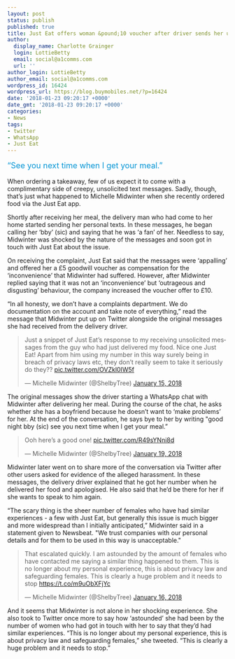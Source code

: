 ```yaml
---
layout: post
status: publish
published: true
title: Just Eat offers woman &pound;10 voucher after driver sends her unwanted texts
author:
  display_name: Charlotte Grainger
  login: LottieBetty
  email: social@a1comms.com
  url: ''
author_login: LottieBetty
author_email: social@a1comms.com
wordpress_id: 16424
wordpress_url: https://blog.buymobiles.net/?p=16424
date: '2018-01-23 09:20:17 +0000'
date_gmt: '2018-01-23 09:20:17 +0000'
categories:
- News
tags:
- twitter
- WhatsApp
- Just Eat
---
```

<p><span class="postStandFirst" style="color: #0896d5; line-height: 26px; font-size: 18px;">&ldquo;See you next time when I get your meal.&rdquo;</span></p>
<p>When ordering a takeaway, few of us expect it to come with a complimentary side of creepy, unsolicited text messages. Sadly, though, that&rsquo;s just what happened to Michelle Midwinter when she recently ordered food via the Just Eat app.</p>
<p>Shortly after receiving her meal, the delivery man who had come to her home started sending her personal texts. In these messages, he began calling her &lsquo;bby&rsquo; (sic) and saying that he was &lsquo;a fan&rsquo; of her. Needless to say, Midwinter was shocked by the nature of the messages and soon got in touch with Just Eat about the issue.</p>
<p>On receiving the complaint, Just Eat said that the messages were &lsquo;appalling&rsquo; and offered her a &pound;5 goodwill voucher as compensation for the &lsquo;inconvenience&rsquo; that Midwinter had suffered. However, after Midwinter replied saying that it was not an &lsquo;inconvenience&rsquo; but &lsquo;outrageous and disgusting&rsquo; behaviour, the company increased the voucher offer to &pound;10.</p>
<p>&ldquo;In all honesty, we don&rsquo;t have a complaints department. We do documentation on the account and take note of everything,&rdquo; read the message that Midwinter put up on Twitter alongside the original messages she had received from the delivery driver.</p>
<blockquote class="twitter-tweet" data-lang="en">
<p dir="ltr" lang="en">Just a snippet of Just Eat&rsquo;s response to my receiving unsolicited messages from the guy who had just delivered my food. Nice one Just Eat! Apart from him using my number in this way surely being in breach of privacy laws etc, they don&rsquo;t really seem to take it seriously do they?? <a href="https://t.co/OVZkl0IW5f">pic.twitter.com/OVZkl0IW5f</a></p>
<p>&mdash; Michelle Midwinter (@ShelbyTree) <a href="https://twitter.com/ShelbyTree/status/952943354760912896?ref_src=twsrc%5Etfw">January 15, 2018</a></p></blockquote>
<p><script async src="https://platform.twitter.com/widgets.js" charset="utf-8"></script></p>
<p>The original messages show the driver starting a WhatsApp chat with Midwinter after delivering her meal. During the course of the chat, he asks whether she has a boyfriend because he doesn&rsquo;t want to &lsquo;make problems&rsquo; for her. At the end of the conversation, he says bye to her by writing "good night bby (sic) see you next time when I get your meal.&rdquo;</p>
<blockquote class="twitter-tweet" data-lang="en">
<p dir="ltr" lang="en">Ooh here&rsquo;s a good one! <a href="https://t.co/R49sYNni8d">pic.twitter.com/R49sYNni8d</a></p>
<p>&mdash; Michelle Midwinter (@ShelbyTree) <a href="https://twitter.com/ShelbyTree/status/954369447959171074?ref_src=twsrc%5Etfw">January 19, 2018</a></p></blockquote>
<p><script async src="https://platform.twitter.com/widgets.js" charset="utf-8"></script></p>
<p>Midwinter later went on to share more of the conversation via Twitter after other users asked for evidence of the alleged harassment. In these messages, the delivery driver explained that he got her number when he delivered her food and apologised. He also said that he&rsquo;d be there for her if she wants to speak to him again.</p>
<p>&ldquo;The scary thing is the sheer number of females who have had similar experiences - a few with Just Eat, but generally this issue is much bigger and more widespread than I initially anticipated,&rdquo; Midwinter said in a statement given to Newsbeat. "We trust companies with our personal details and for them to be used in this way is unacceptable."</p>
<blockquote class="twitter-tweet" data-lang="en">
<p dir="ltr" lang="en">That escalated quickly. I am astounded by the amount of females who have contacted me saying a similar thing happened to them. This is no longer about my personal experience, this is about privacy law and safeguarding females. This is clearly a huge problem and it needs to stop <a href="https://t.co/m9uObXFjYc">https://t.co/m9uObXFjYc</a></p>
<p>&mdash; Michelle Midwinter (@ShelbyTree) <a href="https://twitter.com/ShelbyTree/status/953059471198220288?ref_src=twsrc%5Etfw">January 16, 2018</a></p></blockquote>
<p><script async src="https://platform.twitter.com/widgets.js" charset="utf-8"></script></p>
<p>And it seems that Midwinter is not alone in her shocking experience. She also took to Twitter once more to say how &lsquo;astounded&rsquo; she had been by the number of women who had got in touch with her to say that they&rsquo;d had similar experiences. &ldquo;This is no longer about my personal experience, this is about privacy law and safeguarding females,&rdquo; she tweeted. &ldquo;This is clearly a huge problem and it needs to stop.&rdquo;</p>
